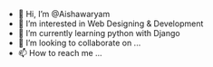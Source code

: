 - 👋 Hi, I’m @Aishawaryam
- 👀 I’m interested in Web Designing & Development
- 🌱 I’m currently learning python with Django
- 💞️ I’m looking to collaborate on ...
- 📫 How to reach me ...

<!---
Aishawaryam/Aishawaryam is a ✨ special ✨ repository because its `README.md` (this file) appears on your GitHub profile.
You can click the Preview link to take a look at your changes.
--->
